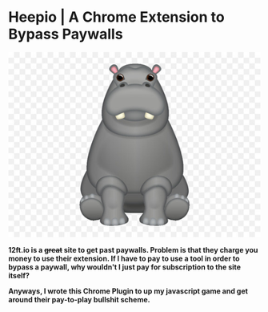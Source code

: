 # Heepio | A Chrome Extension to Bypass Paywalls

![Hippo](bighippo.jpg)

**12ft.io is a ~~great~~ site to get past paywalls. Problem is that they charge you money to use their extension. If I have to pay to use a tool in order to bypass a paywall, why wouldn't I just pay for subscription to the site itself?**

**Anyways, I wrote this Chrome Plugin to up my javascript game and get around their pay-to-play bullshit scheme.**
